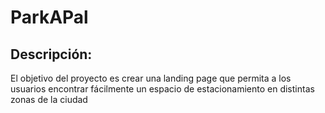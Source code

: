 # ParkAPal
## Descripción:
El objetivo del proyecto es crear una landing page que permita a los usuarios encontrar fácilmente un espacio de estacionamiento en distintas zonas de la ciudad
